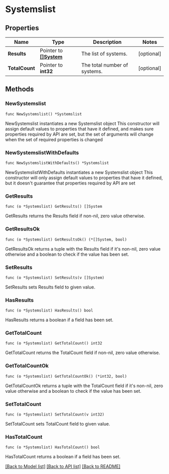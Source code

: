 # Systemslist

## Properties

Name | Type | Description | Notes
------------ | ------------- | ------------- | -------------
**Results** | Pointer to [**[]System**](System.md) | The list of systems. | [optional] 
**TotalCount** | Pointer to **int32** | The total number of systems. | [optional] 

## Methods

### NewSystemslist

`func NewSystemslist() *Systemslist`

NewSystemslist instantiates a new Systemslist object
This constructor will assign default values to properties that have it defined,
and makes sure properties required by API are set, but the set of arguments
will change when the set of required properties is changed

### NewSystemslistWithDefaults

`func NewSystemslistWithDefaults() *Systemslist`

NewSystemslistWithDefaults instantiates a new Systemslist object
This constructor will only assign default values to properties that have it defined,
but it doesn't guarantee that properties required by API are set

### GetResults

`func (o *Systemslist) GetResults() []System`

GetResults returns the Results field if non-nil, zero value otherwise.

### GetResultsOk

`func (o *Systemslist) GetResultsOk() (*[]System, bool)`

GetResultsOk returns a tuple with the Results field if it's non-nil, zero value otherwise
and a boolean to check if the value has been set.

### SetResults

`func (o *Systemslist) SetResults(v []System)`

SetResults sets Results field to given value.

### HasResults

`func (o *Systemslist) HasResults() bool`

HasResults returns a boolean if a field has been set.

### GetTotalCount

`func (o *Systemslist) GetTotalCount() int32`

GetTotalCount returns the TotalCount field if non-nil, zero value otherwise.

### GetTotalCountOk

`func (o *Systemslist) GetTotalCountOk() (*int32, bool)`

GetTotalCountOk returns a tuple with the TotalCount field if it's non-nil, zero value otherwise
and a boolean to check if the value has been set.

### SetTotalCount

`func (o *Systemslist) SetTotalCount(v int32)`

SetTotalCount sets TotalCount field to given value.

### HasTotalCount

`func (o *Systemslist) HasTotalCount() bool`

HasTotalCount returns a boolean if a field has been set.


[[Back to Model list]](../README.md#documentation-for-models) [[Back to API list]](../README.md#documentation-for-api-endpoints) [[Back to README]](../README.md)


